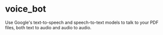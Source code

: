 # voice_bot
Use Google's text-to-speech and speech-to-text models to talk to your PDF files, both text to audio and audio to audio.
